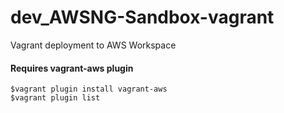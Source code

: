 # dev_AWSNG-Sandbox-vagrant
Vagrant deployment to AWS Workspace

#### Requires vagrant-aws plugin
```
$vagrant plugin install vagrant-aws
$vagrant plugin list
```

